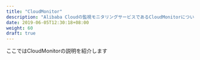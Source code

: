 ```yaml
---
title: "CloudMonitor"
description: "Alibaba Cloudの監視モニタリングサービスであるCloudMonitorについて記載します。"
date: 2019-06-05T12:30:18+08:00
weight: 60
draft: true
---
```

ここではCloudMonitorの説明を紹介します